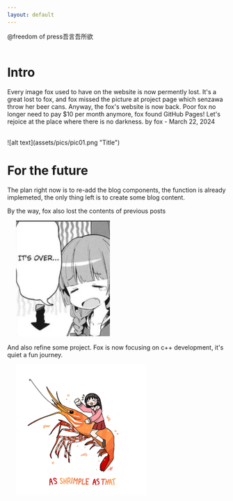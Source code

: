 ```yaml
---
layout: default
---
```

@freedom of press吾言吾所欲
<br/>
<br/>

# Intro
Every image fox used to have on the website is now permently lost. It's a great lost to fox, and fox missed the picture at project page which senzawa throw her beer cans. Anyway, the fox's website is now back. Poor fox no longer need to pay $10 per month anymore, fox found GitHub Pages! Let's rejoice at the place where there is no darkness. by fox - March 22, 2024  
  
<br/>
![alt text](assets/pics/pic01.png "Title")
<br/>

# For the future
The plan right now is to re-add the blog components, the function is already implemeted, the only thing left is to create some blog content.

By the way, fox also lost the contents of previous posts


<img src="assets/pics/IMG_1203.JPG" alt="Image description" style="margin-left: 20px;">


And also refine some project. Fox is now focusing on c++ development, it's quiet a fun journey.

<img src="assets/pics/IMG_1021.JPG" width=300 alt="Image description" style="margin-left: 20px;">

